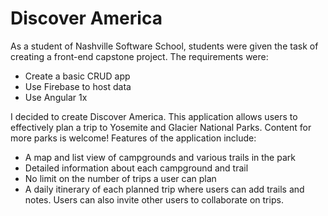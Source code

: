 # Discover America
  As a student of Nashville Software School, students were given the task of creating a front-end capstone project. The requirements were: 
  * Create a basic CRUD app
  * Use Firebase to host data
  * Use Angular 1x  

  I decided to create Discover America. This application allows users to effectively plan a trip to Yosemite and Glacier National Parks. Content for more parks is welcome! Features of the application include:
  * A map and list view of campgrounds and various trails in the park
  * Detailed information about each campground and trail
  * No limit on the number of trips a user can plan
  * A daily itinerary of each planned trip where users can add trails and notes. Users can also invite other users to collaborate on trips. 

 
